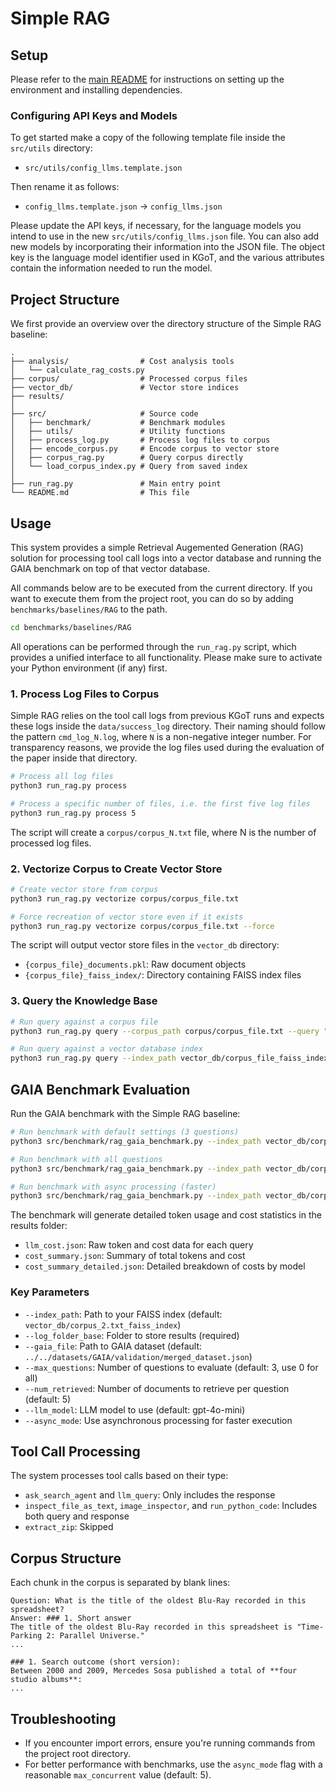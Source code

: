 # Simple RAG

## Setup

Please refer to the [main README](../../../README.md#setup-guide) for instructions on setting up the environment and installing dependencies.

### Configuring API Keys and Models

To get started make a copy of the following template file inside the `src/utils` directory:

- `src/utils/config_llms.template.json`

Then rename it as follows:

- `config_llms.template.json` → `config_llms.json`

Please update the API keys, if necessary, for the language models you intend to use in the new `src/utils/config_llms.json` file.
You can also add new models by incorporating their information into the JSON file.
The object key is the language model identifier used in KGoT, and the various attributes contain the information needed to run the model.

## Project Structure

We first provide an overview over the directory structure of the Simple RAG baseline:

```
.
├── analysis/                # Cost analysis tools
│   └── calculate_rag_costs.py
├── corpus/                  # Processed corpus files
├── vector_db/               # Vector store indices
├── results/
│
├── src/                     # Source code
│   ├── benchmark/           # Benchmark modules
│   ├── utils/               # Utility functions
│   ├── process_log.py       # Process log files to corpus
│   ├── encode_corpus.py     # Encode corpus to vector store
│   ├── corpus_rag.py        # Query corpus directly
│   └── load_corpus_index.py # Query from saved index
│
├── run_rag.py               # Main entry point
└── README.md                # This file
```

## Usage

This system provides a simple Retrieval Augemented Generation (RAG) solution for processing tool call logs into a vector database and running the GAIA benchmark on top of that vector database.

All commands below are to be executed from the current directory. If you want to execute them from the project root, you can do so by adding `benchmarks/baselines/RAG` to the path.

```bash
cd benchmarks/baselines/RAG
```

All operations can be performed through the `run_rag.py` script, which provides a unified interface to all functionality. Please make sure to activate your Python environment (if any) first.

### 1. Process Log Files to Corpus

Simple RAG relies on the tool call logs from previous KGoT runs and expects these logs inside the `data/success_log` directory.
Their naming should follow the pattern `cmd_log_N.log`, where `N` is a non-negative integer number.
For transparency reasons, we provide the log files used during the evaluation of the paper inside that directory.

```bash
# Process all log files
python3 run_rag.py process

# Process a specific number of files, i.e. the first five log files
python3 run_rag.py process 5
```

The script will create a `corpus/corpus_N.txt` file, where N is the number of processed log files.

### 2. Vectorize Corpus to Create Vector Store

```bash
# Create vector store from corpus
python3 run_rag.py vectorize corpus/corpus_file.txt

# Force recreation of vector store even if it exists
python3 run_rag.py vectorize corpus/corpus_file.txt --force
```

The script will output vector store files in the `vector_db` directory:

- `{corpus_file}_documents.pkl`: Raw document objects
- `{corpus_file}_faiss_index/`: Directory containing FAISS index files

### 3. Query the Knowledge Base

```bash
# Run query against a corpus file
python3 run_rag.py query --corpus_path corpus/corpus_file.txt --query "Your query" --n_retrieved 3

# Run query against a vector database index
python3 run_rag.py query --index_path vector_db/corpus_file_faiss_index --query "Your query" --n_retrieved 3
```

## GAIA Benchmark Evaluation

Run the GAIA benchmark with the Simple RAG baseline:

```bash
# Run benchmark with default settings (3 questions)
python3 src/benchmark/rag_gaia_benchmark.py --index_path vector_db/corpus_1.txt_faiss_index --log_folder_base results/benchmark_run --gaia_file ../../datasets/GAIA/validation/merged_dataset.json

# Run benchmark with all questions
python3 src/benchmark/rag_gaia_benchmark.py --index_path vector_db/corpus_1.txt_faiss_index --log_folder_base results/full_benchmark --max_questions 0 --gaia_file ../../datasets/GAIA/validation/merged_dataset.json

# Run benchmark with async processing (faster)
python3 src/benchmark/rag_gaia_benchmark.py --index_path vector_db/corpus_1.txt_faiss_index --log_folder_base results/async_benchmark --async_mode --max_questions 10 --gaia_file ../../datasets/GAIA/validation/merged_dataset.json
```

The benchmark will generate detailed token usage and cost statistics in the results folder:

- `llm_cost.json`: Raw token and cost data for each query
- `cost_summary.json`: Summary of total tokens and cost
- `cost_summary_detailed.json`: Detailed breakdown of costs by model

### Key Parameters

- `--index_path`: Path to your FAISS index (default: `vector_db/corpus_2.txt_faiss_index`)
- `--log_folder_base`: Folder to store results (required)
- `--gaia_file`: Path to GAIA dataset (default: `../../datasets/GAIA/validation/merged_dataset.json`)
- `--max_questions`: Number of questions to evaluate (default: 3, use 0 for all)
- `--num_retrieved`: Number of documents to retrieve per question (default: 5)
- `--llm_model`: LLM model to use (default: gpt-4o-mini)
- `--async_mode`: Use asynchronous processing for faster execution

## Tool Call Processing

The system processes tool calls based on their type:

- `ask_search_agent` and `llm_query`: Only includes the response
- `inspect_file_as_text`, `image_inspector`, and `run_python_code`: Includes both query and response
- `extract_zip`: Skipped

## Corpus Structure

Each chunk in the corpus is separated by blank lines:

```
Question: What is the title of the oldest Blu-Ray recorded in this spreadsheet?
Answer: ### 1. Short answer
The title of the oldest Blu-Ray recorded in this spreadsheet is "Time-Parking 2: Parallel Universe."
...

### 1. Search outcome (short version):
Between 2000 and 2009, Mercedes Sosa published a total of **four studio albums**:
...
```

## Troubleshooting

- If you encounter import errors, ensure you're running commands from the project root directory.
- For better performance with benchmarks, use the `async_mode` flag with a reasonable `max_concurrent` value (default: 5).
